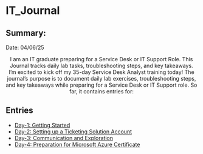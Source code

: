 # IT_Journal

## **Summary:**
 Date: 04/06/25 </br>
<center>
I am an IT graduate preparing for a Service Desk or IT Support Role. This Journal tracks daily lab tasks, troubleshooting steps, and key takeaways. I’m excited to kick off my 35-day Service Desk Analyst training today! The journal’s purpose is to document daily lab exercises, troubleshooting steps, and key takeaways while preparing for a Service Desk or IT Support role. So far, it contains entries for: 
</center>

## **Entries**

- [Day-1: Getting Started](Day-01.md)
- [Day-2: Setting up a Ticketing Solution Account](Day-02.md)
- [Day-3: Communication and Exploration](Day-03.md)
- [Day-4: Preparation for Microsoft Azure Certificate](Day-04.md)
